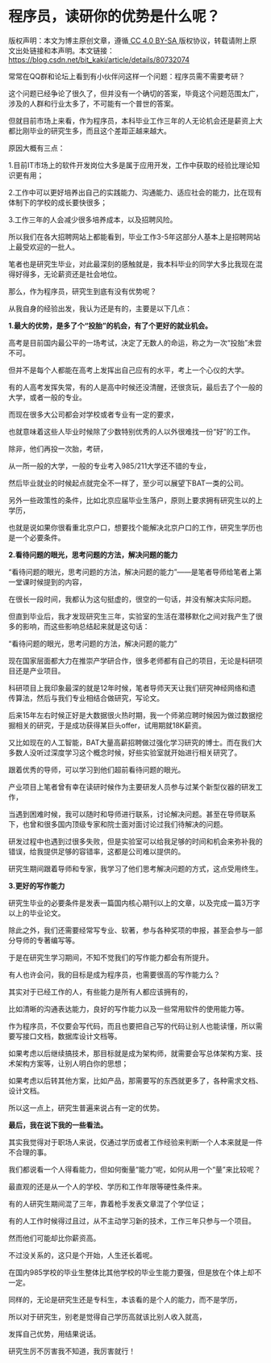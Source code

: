# 程序员，读研你的优势是什么呢？

版权声明：本文为博主原创文章，遵循[ CC 4.0 BY-SA ](http://creativecommons.org/licenses/by-sa/4.0/)版权协议，转载请附上原文出处链接和本声明。本文链接：https://blog.csdn.net/bit_kaki/article/details/80732074

常常在QQ群和论坛上看到有小伙伴问这样一个问题：程序员需不需要考研？

这个问题已经争论了很久了，但并没有一个确切的答案，毕竟这个问题范围太广，涉及的人群和行业太多了，不可能有一个普世的答案。

但就目前市场上来看，作为程序员，本科毕业工作三年的人无论机会还是薪资上大都比刚毕业的研究生多，而且这个差距正越来越大。

原因大概有三点：

1.目前IT市场上的软件开发岗位大多是属于应用开发，工作中获取的经验比理论知识更有用；

2.工作中可以更好培养出自己的实践能力、沟通能力、适应社会的能力，比在现有体制下的学校的成长要快很多；

3.工作三年的人会减少很多培养成本，以及招聘风险。

所以我们在各大招聘网站上都能看到，毕业工作3-5年这部分人基本上是招聘网站上最受欢迎的一批人。

笔者也是研究生毕业，对此最深刻的感触就是，我本科毕业的同学大多比我现在混得好得多，无论薪资还是社会地位。

那么，作为程序员，研究生到底有没有优势呢？

从我自身的经验出发，我认为还是有的，主要是以下几点：



**1.最大的优势，是多了个“投胎”的机会，有了个更好的就业机会。**

高考是目前国内最公平的一场考试，决定了无数人的命运，称之为一次“投胎”未尝不可。

但并不是每个人都能在高考上发挥出自己应有的水平，考上一个心仪的大学。

有的人高考发挥失常，有的人是高中时候还没清醒，还很贪玩，最后去了个一般的大学，或者一般的专业。

而现在很多大公司都会对学校或者专业有一定的要求，

也就意味着这些人毕业时候除了少数特别优秀的人以外很难找一份“好”的工作。

除非，他们再投一次胎，考研，

从一所一般的大学，一般的专业考入985/211大学还不错的专业，

然后毕业就业的时候起点就完全不一样了，至少可以展望下BAT一类的公司。

另外一些政策性的条件，比如北京应届毕业生落户，原则上要求拥有研究生以的上学历，

也就是说如果你很看重北京户口，想要找个能解决北京户口的工作，研究生学历也是一个必要条件。



**2.看待问题的眼光，思考问题的方法，解决问题的能力**

“看待问题的眼光，思考问题的方法，解决问题的能力”——是笔者导师给笔者上第一堂课时候提到的内容，

在很长一段时间，我都认为这句挺虚的，很空的一句话，并没有解决实际问题。

但直到毕业后，我才发现研究生三年，实验室的生活在潜移默化之间对我产生了很多的影响，而这些影响总结起来就是这句话：

“看待问题的眼光，思考问题的方法，解决问题的能力”



现在国家层面都大力在推崇产学研合作，很多老师都有自己的项目，无论是科研项目还是产业项目。

科研项目上我印象最深的就是12年时候，笔者导师天天让我们研究神经网络和遗传算法，然后与我们专业相结合做研究，写论文。

后来15年左右时候正好是大数据很火热时期，我一个师弟应聘时候因为做过数据挖掘相关的研究，于是成功获得某巨头offer，试用期就18K薪资。

又比如现在的人工智能，BAT大量高薪招聘做过强化学习研究的博士。而在我们大多数人没听过深度学习这个概念时候，好些实验室就开始进行相关研究了。

跟着优秀的导师，可以学习到他们超前看待问题的眼光。

产业项目上笔者曾有幸在读研时候作为主要研发人员参与过某个新型仪器的研发工作，

当遇到困难时候，我可以随时和导师进行联系，讨论解决问题。甚至在导师联系下，也曾和很多国内顶级专家和院士面对面讨论过我们待解决的问题。

研发过程中也遇到过很多失败，但是实验室可以给我足够的时间和机会来弥补我的错误，给我提供足够的容错率，这都是公司难以提供的。

研究生期间跟着导师和专家，我学习了他们思考解决问题的方式，这点受用终生。



**3.更好的写作能力**

研究生毕业的必要条件是发表一篇国内核心期刊以上的文章，以及完成一篇3万字以上的毕业论文。

除此之外，我们还需要经常写专业、软著，参与各种奖项的申报，甚至会参与一部分导师的专著编写等。

于是在研究生学习期间，不知不觉我们的写作能力都会有所提升。

有人也许会问，我的目标是成为程序员，也需要很高的写作能力么？

其实对于已经工作的人，有些能力是所有人都应该拥有的，

比如清晰的沟通表达能力，良好的写作能力以及一些常用软件的使用能力等。

作为程序员，不仅要会写代码，而且也要把自己写的代码让别人也能读懂，所以需要写接口文档，数据库设计文档等。

如果考虑以后继续搞技术，那目标就是成为架构师，就需要会写总体架构方案、技术架构方案等，让别人明白你的思想；

如果考虑以后转其他方案，比如产品，那需要写的东西就更多了，各种需求文档、设计文档。

所以这一点上，研究生普遍来说占有一定的优势。



**最后，我在说下我的一些看法。**

其实我觉得对于职场人来说，仅通过学历或者工作经验来判断一个人本来就是一件不合理的事。

我们都说看一个人得看能力，但如何衡量“能力”呢，如何从用一个“量”来比较呢？

最直观的还是从一个人的学校、学历和工作年限等硬性条件来。

有的人研究生期间混了三年，靠着枪手发表文章混了个学位证；

有的人工作时候得过且过，从不主动学习新的技术，工作三年只参与一个项目。

然而他们可能却比你薪资高。

不过没关系的，这只是个开始，人生还长着呢。

在国内985学校的毕业生整体比其他学校的毕业生能力要强，但是放在个体上却不一定。

同样的，无论是研究生还是专科生，本该看的是个人的能力，而不是学历，

所以对于研究生，别老是觉得自己学历高就该比别人收入就高，

发挥自己优势，用结果说话。

研究生厉不厉害我不知道，我厉害就行！